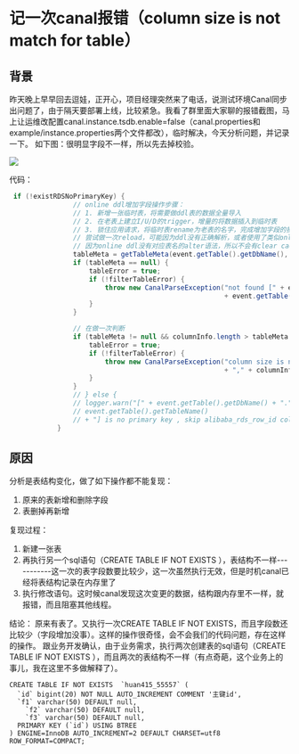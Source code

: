 # 记一次canal报错（column size is not match for table）

## 背景

昨天晚上早早回去逗娃，正开心，项目经理突然来了电话，说测试环境Canal同步出问题了，由于隔天要部署上线，比较紧急。我看了群里面大家聊的报错截图，马上让运维改配置canal.instance.tsdb.enable=false（canal.properties和example/instance.properties两个文件都改），临时解决，今天分析问题，并记录一下。
如下图：很明显字段不一样，所以先去掉校验。

![](D:\project\huan415\ssh\JavaYang\中间件\数据异构\canal\assets\canal_err_1.png)

代码：

```java
 if (!existRDSNoPrimaryKey) {
                // online ddl增加字段操作步骤：
                // 1. 新增一张临时表，将需要做ddl表的数据全量导入
                // 2. 在老表上建立I/U/D的trigger，增量的将数据插入到临时表
                // 3. 锁住应用请求，将临时表rename为老表的名字，完成增加字段的操作
                // 尝试做一次reload，可能因为ddl没有正确解析，或者使用了类似online ddl的操作
                // 因为online ddl没有对应表名的alter语法，所以不会有clear cache的操作
                tableMeta = getTableMeta(event.getTable().getDbName(), event.getTable().getTableName(), false, position);// 强制重新获取一次
                if (tableMeta == null) {
                    tableError = true;
                    if (!filterTableError) {
                        throw new CanalParseException("not found [" + event.getTable().getDbName() + "."
                                                      + event.getTable().getTableName() + "] in db , pls check!");
                    }
                }

                // 在做一次判断
                if (tableMeta != null && columnInfo.length > tableMeta.getFields().size()) {
                    tableError = true;
                    if (!filterTableError) {
                        throw new CanalParseException("column size is not match for table:" + tableMeta.getFullName()
                                                      + "," + columnInfo.length + " vs " + tableMeta.getFields().size());
                    }
                }
                // } else {
                // logger.warn("[" + event.getTable().getDbName() + "." +
                // event.getTable().getTableName()
                // + "] is no primary key , skip alibaba_rds_row_id column");
            }
```

## 原因

分析是表结构变化，做了如下操作都不能复现：

1. 原来的表新增和删除字段
2. 表删掉再新增

复现过程：

1. 新建一张表
2. 再执行另一个sql语句（CREATE TABLE IF NOT EXISTS  ），表结构不一样-----------这一次的表字段数要比较少，这一次虽然执行无效，但是时机canal已经将表结构记录在内存里了
3. 执行修改语句。这时候canal发现这次变更的数据，结构跟内存里不一样，就报错，而且阻塞其他线程。

结论：
      原来有表了。又执行一次CREATE TABLE IF NOT EXISTS，而且字段数还比较少（字段增加没事）。这样的操作很奇怪，会不会我们的代码问题，存在这样的操作。
     跟业务开发确认，由于业务需求，执行两次创建表的sql语句（CREATE TABLE IF NOT EXISTS  ），而且两次的表结构不一样（有点奇葩，这个业务上的事儿，我在这里不多做解释了）。

```mysql
CREATE TABLE IF NOT EXISTS  `huan415_55557` (
  `id` bigint(20) NOT NULL AUTO_INCREMENT COMMENT '主键id',
  `f1` varchar(50) DEFAULT null,
	`f2` varchar(50) DEFAULT null,
	`f3` varchar(50) DEFAULT null,
  PRIMARY KEY (`id`) USING BTREE
) ENGINE=InnoDB AUTO_INCREMENT=2 DEFAULT CHARSET=utf8 ROW_FORMAT=COMPACT;
```

